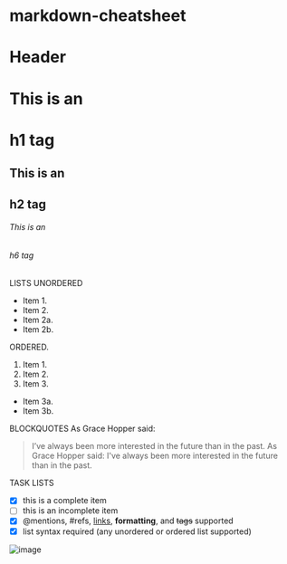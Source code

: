 # markdown-cheatsheet
  # Header
  # This is an <h1> h1 tag
  ## This is an <h2> h2 tag
  ###### This is an <h6> h6 tag

  LISTS
 UNORDERED
* Item 1.  
* Item 2.  
 * Item 2a.  
 * Item 2b.  
 
 ORDERED.  
1. Item 1.   
2. Item 2.  
3. Item 3.  
 * Item 3a.  
 * Item 3b.  

BLOCKQUOTES
As Grace Hopper said:
> I’ve always been more interested
> in the future than in the past.
As Grace Hopper said:
 I've always been more interested
 in the future than in the past.

TASK LISTS
- [x] this is a complete item
- [ ] this is an incomplete item
- [x] @mentions, #refs, [links](), 
**formatting**, and <del>tags</del> 
supported
- [x] list syntax required (any 
unordered or ordered list supported)

 ![image](https://images.alphacoders.com/789/thumb-350-789452.jpg)


